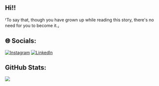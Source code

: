 ## Hi!!
⸢To say that, though you have grown up while reading this story, there's no need for you to become it.⸥

## 🌐 Socials:
[![Instagram](https://img.shields.io/badge/Instagram-E4405F?logo=instagram&logoColor=white)](https://www.instagram.com/harsh._.hm) 
[![LinkedIn](https://img.shields.io/badge/LinkedIn-0077B5?logo=linkedin&logoColor=white)](https://www.linkedin.com/in/harshmaurya13)

## GitHub Stats:
![](https://raw.githubusercontent.com/pntu007/pntu007/master/profile-summary-card-output/github_dark/3-stats.svg)

<!--
**pntu007/pntu007** is a ✨ _special_ ✨ repository because its `README.md` (this file) appears on your GitHub profile.

Here are some ideas to get you started:

- 🔭 I’m currently working on ...
- 🌱 I’m currently learning ...
- 👯 I’m looking to collaborate on ...
- 🤔 I’m looking for help with ...
- 💬 Ask me about ...
- 📫 How to reach me: ...
- 😄 Pronouns: ...
- ⚡ Fun fact: ...
-->
